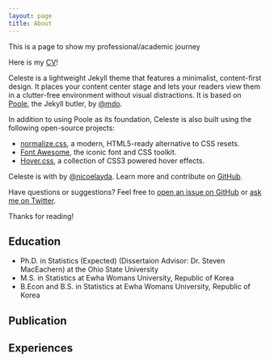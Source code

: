 ```yaml
---
layout: page
title: About
---
```


<p class="message">
  This is a page to show my professional/academic journey
</p>

Here is my [CV]()!


Celeste is a lightweight Jekyll theme that features a minimalist, content-first design. It places your content center stage and lets your readers view them in a clutter-free environment without visual distractions. It is based on [Poole](https://github.com/poole/poole), the Jekyll butler, by [@mdo](https://twitter.com/mdo).

In addition to using Poole as its foundation, Celeste is also built using the following open-source projects:

* [normalize.css](http://necolas.github.io/normalize.css/), a modern, HTML5-ready alternative to CSS resets.
* [Font Awesome](https://fontawesome.com/v4.7.0/), the iconic font and CSS toolkit.
* [Hover.css](http://ianlunn.github.io/Hover/), a collection of CSS3 powered hover effects.

Celeste is <i class="fa fa-code"></i> with <i class="fa fa-heart"></i> by [@nicoelayda](https://github.com/nicoelayda). Learn more and contribute on [GitHub](https://github.com/nicoelayda/celeste).

Have questions or suggestions? Feel free to [open an issue on GitHub](https://github.com/nicoelayda/celeste/issues/new) or [ask me on Twitter](https://twitter.com/nicoelayda).

Thanks for reading!

## Education

* Ph.D. in Statistics (Expected) (Dissertaion Advisor: Dr. Steven MacEachern) at the Ohio State University
* M.S. in Statistics at Ewha Womans University, Republic of Korea
* B.Econ and B.S. in Statistics at Ewha Womans University, Republic of Korea

## Publication



## Experiences







